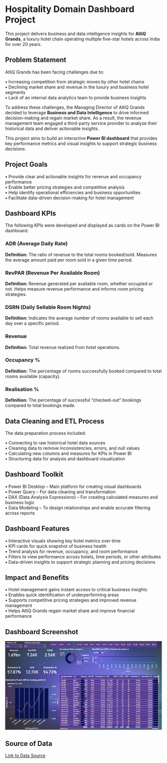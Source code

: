 # Hospitality Domain Dashboard Project

This project delivers business and data intelligence insights for **AtliQ Grands**, a luxury hotel chain operating multiple five-star hotels across India for over 20 years.

## Problem Statement

AtliQ Grands has been facing challenges due to:

**•** Increasing competition from strategic moves by other hotel chains  
**•** Declining market share and revenue in the luxury and business hotel segments  
**•** Lack of an internal data analytics team to provide business insights  

To address these challenges, the Managing Director of AtliQ Grands decided to leverage **Business and Data Intelligence** to drive informed decision-making and regain market share. As a result, the revenue management team engaged a third-party service provider to analyze their historical data and deliver actionable insights.

This project aims to build an interactive **Power BI dashboard** that provides key performance metrics and visual insights to support strategic business decisions.

## Project Goals

**•** Provide clear and actionable insights for revenue and occupancy performance  
**•** Enable better pricing strategies and competitive analysis  
**•** Help identify operational efficiencies and business opportunities  
**•** Facilitate data-driven decision-making for hotel management  

## Dashboard KPIs

The following KPIs were developed and displayed as cards on the Power BI dashboard:

### ADR (Average Daily Rate)

**Definition:** The ratio of revenue to the total rooms booked/sold. Measures the average amount paid per room sold in a given time period.

### RevPAR (Revenue Per Available Room)

**Definition:** Revenue generated per available room, whether occupied or not. Helps measure revenue performance and informs room pricing strategies.

### DSRN (Daily Sellable Room Nights)

**Definition:** Indicates the average number of rooms available to sell each day over a specific period.

### Revenue

**Definition:** Total revenue realized from hotel operations.

### Occupancy %

**Definition:** The percentage of rooms successfully booked compared to total rooms available (capacity).

### Realisation %

**Definition:** The percentage of successful “checked-out” bookings compared to total bookings made.

## Data Cleaning and ETL Process

The data preparation process included:

**•** Connecting to raw historical hotel data sources  
**•** Cleaning data to remove inconsistencies, errors, and null values  
**•** Calculating new columns and measures for KPIs in Power BI  
**•** Structuring data for analysis and dashboard visualization  

## Dashboard Toolkit

**•** Power BI Desktop – Main platform for creating visual dashboards  
**•** Power Query – For data cleaning and transformation  
**•** DAX (Data Analysis Expressions) – For creating calculated measures and business logic  
**•** Data Modeling – To design relationships and enable accurate filtering across reports  

## Dashboard Features

**•** Interactive visuals showing key hotel metrics over time  
**•** KPI cards for quick snapshot of business health  
**•** Trend analysis for revenue, occupancy, and room performance  
**•** Filters to view performance across hotels, time periods, or other attributes  
**•** Data-driven insights to support strategic planning and pricing decisions  

## Impact and Benefits

**•** Hotel management gains instant access to critical business insights  
**•** Enables quick identification of underperforming areas  
**•** Supports competitive pricing strategies and improved revenue management  
**•** Helps AtliQ Grands regain market share and improve financial performance  

## Dashboard Screenshot

![Dashboard Screenshot](https://github.com/HassanAliKhan157/Hospitality_Domain_Project_PowerBI/blob/main/Hospitality%20Project%20Dashboard.png)

## Source of Data

[Link to Data Source](https://codebasics.io/challenges/all)
